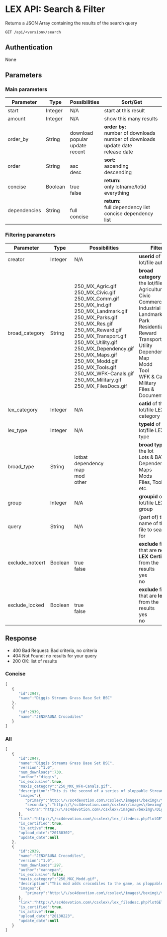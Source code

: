 # LEX API: Search & Filter

Returns a JSON Array containing the results of the search query

	GET /api/<version>/search

## Authentication
None

## Parameters

### Main parameters
| Parameter | Type | Possibilities | Sort/Get |
| --------- | ---- | --- | --- |
start | Integer | N/A | start at this result
amount | Integer | N/A | show this many results
| order_by | String | <br>download<br>popular<br>update<br>recent | **order by:**<br>number of downloads<br>number of downloads<br>update date<br>release date
order | String | <br>asc<br>desc | **sort:**<br>ascending<br>descending
concise | Boolean | <br>true<br>false | **return:**<br>only lotname/lotid<br>everything
dependencies | String | <br>full<br>concise | **return:**<br>full dependency list<br>concise dependency list


### Filtering parameters
| Parameter | Type | Possibilities | Filter |
| --- | --- | --- | --- |
creator | Integer | N/A | **userid** of the lot/file author
broad_category | String | <br>250_MX_Agric.gif<br>250_MX_Civic.gif<br>250_MX_Comm.gif<br>250_MX_Ind.gif<br>250_MX_Landmark.gif<br>250_MX_Parks.gif<br>250_MX_Res.gif<br>250_MX_Reward.gif<br>250_MX_Transport.gif<br>250_MX_Utility.gif<br>250_MX_Dependency.gif<br>250_MX_Maps.gif<br>250_MX_Modd.gif<br>250_MX_Tools.gif<br>250_MX_WFK-Canals.gif<br>250_MX_Military.gif<br>250_MX_FilesDocs.gif | **broad category** of the lot/file<br>Agriculture<br>Civic<br>Commercial<br>Industrial<br>Landmark<br>Park<br>Residential<br>Reward<br>Transportation<br>Utility<br>Dependency<br>Map<br>Modd<br>Tool<br>WFK & Canals<br>Military<br>Files & Documentation
lex_category | Integer | N/A | **catid** of the lot/file LEX category
lex_type | Integer | N/A | **typeid** of the lot/file LEX type
broad_type | String | <br>lotbat<br>dependency<br>map<br>mod<br>other | **broad type** of the lot<br>Lots & BATs<br>Dependencies<br>Maps<br>Mods<br>Files, Tools, etc.
group | Integer | N/A | **groupid** of the lot/file LEX group
query | String | N/A | (part of) the name of the file to search for
exclude_notcert | Boolean | <br>true<br>false | **exclude** files that are **not LEX Certified** from the results<br>yes<br>no
exclude_locked | Boolean | <br>true<br>false | **exclude** files that are **locked** from the results<br>yes<br>no

## Response
- 400 Bad Request: Bad criteria, no criteria
- 404 Not Found: no results for your query
- 200 OK: list of results

### Concise
```javascript
[
   {
      "id":2947,
      "name":"Diggis Streams Grass Base Set BSC"
   },
   {
      "id":2939,
      "name":"JENXFAUNA Crocodiles"
   }
]
```

### All
```javascript
[
   {
      "id":2947,
      "name":"Diggis Streams Grass Base Set BSC",
      "version":"1.0",
      "num_downloads":730,
      "author":"diggis",
      "is_exclusive":true,
      "maxis_category":"250_MXC_WFK-Canals.gif",
      "description":"This is the second of a series of ploppable Stream lots to match in with the SG\/CAL Canals water texture.",
      "images":{
         "primary":"http:\/\/sc4devotion.com\/csxlex\/images\/beximg\/thumbs\/Diggis Streams Grass Base Set BSC.jpg",
         "secondary":"http:\/\/sc4devotion.com\/csxlex\/images\/beximg\/DiggisStreamsGrassBaseSet_Image2.jpg",
         "extra":"http:\/\/sc4devotion.com\/csxlex\/images\/beximg\/DiggisStreamsGrassBaseSet_Extra.jpg"
      },
      "link":"http:\/\/sc4devotion.com\/csxlex\/lex_filedesc.php?lotGET=2947",
      "is_certified":true,
      "is_active":true,
      "upload_date":"20130302",
      "update_date":null
   },
   {
      "id":2939,
      "name":"JENXFAUNA Crocodiles",
      "version":"1.0",
      "num_downloads":297,
      "author":"xannepan",
      "is_exclusive":false,
      "maxis_category":"250_MXC_Modd.gif",
      "description":"This mod adds crocodiles to the game, as ploppable LOT (park menu) and an animal brush (god menu).\r\nIt will take some time before the crocodiles appear on the lot. Hold down the shift key when using the brush to create more crocodiles.\r\nBoth the lot and the brush can be used on land and on water.\r\n\r\nINSTALLATION\r\nUnzip this file in your plugins folder or (preferably) a subfolder.\r\n\r\nDEPENDENCIES\r\nNone",
      "images":{
         "primary":"http:\/\/sc4devotion.com\/csxlex\/images\/beximg\/thumbs\/JENXFAUNA_Crocodiles_v1.jpg"
      },
      "link":"http:\/\/sc4devotion.com\/csxlex\/lex_filedesc.php?lotGET=2939",
      "is_certified":true,
      "is_active":true,
      "upload_date":"20130223",
      "update_date":null
   }
]
```
